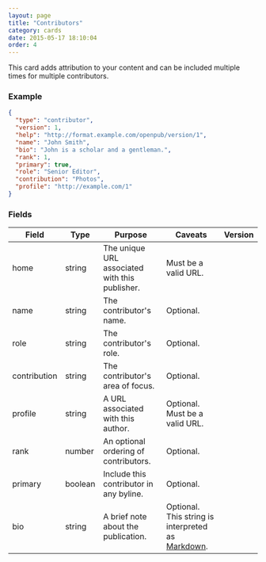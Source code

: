```yaml
---
layout: page
title: "Contributors"
category: cards
date: 2015-05-17 18:10:04
order: 4
---
```


This card adds attribution to your content and can be included multiple times for multiple contributors.

### Example

````json
{
  "type": "contributor",
  "version": 1,
  "help": "http://format.example.com/openpub/version/1",
  "name": "John Smith",
  "bio": "John is a scholar and a gentleman.",
  "rank": 1,
  "primary": true,
  "role": "Senior Editor",
  "contribution": "Photos",
  "profile": "http://example.com/1"
}
````

### Fields

| Field | Type | Purpose | Caveats | Version |
| ----- | ---- | ------- | ------- | ------- |
| home | string | The unique URL associated with this publisher. | Must be a valid URL. |
| name | string | The contributor's name. | Optional. |
| role | string | The contributor's role. | Optional. |
| contribution | string | The contributor's area of focus. | Optional. |
| profile | string | A URL associated with this author. | Optional. Must be a valid URL. |
| rank | number | An optional ordering of contributors. | Optional. |
| primary | boolean | Include this contributor in any byline. | Optional. |
| bio | string | A brief note about the publication. | Optional. This string is interpreted as [Markdown](#). |
